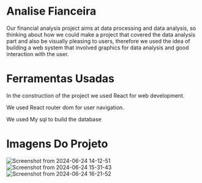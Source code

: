 # Analise Fianceira
  Our financial analysis project aims at data processing and data analysis, so thinking about how we could make a project that covered the data analysis part and also be visually pleasing to users, therefore we used the idea of ​​building a web system that involved graphics for data analysis and good interaction with the user.

# Ferramentas Usadas
  In the construction of the project we used React for web development. 
  
  We used React router dom for user navigation. 
  
  We used My sql to build the database

# Imagens Do Projeto

![Screenshot from 2024-06-24 14-12-51](https://github.com/Anselmo5/Analise-Fianceira/assets/100934388/fec76ca6-34d3-4d26-9e64-152a8b3bc11a)![Screenshot from 2024-06-24 15-31-43](https://github.com/Anselmo5/Analise-Fianceira/assets/100934388/ba8e6f04-0a36-4c80-82ba-2d1a30e4cdcc)
![Screenshot from 2024-06-24 16-21-52](https://github.com/Anselmo5/Analise-Fianceira/assets/100934388/db4b315e-4fd7-4cb8-bddd-e1817dced11c)


